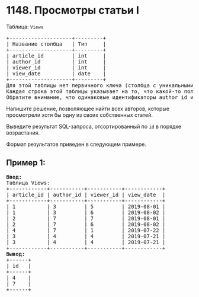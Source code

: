 # 1148. Просмотры статьи I
Таблица: `Views`  
<pre>
+--------------------+---------+
| Название столбца   | Тип     |
+--------------------+---------+
| article_id         | int     |
| author_id          | int     |
| viewer_id          | int     |
| view_date          | date    |
+--------------------+---------+
Для этой таблицы нет первичного ключа (столбца с уникальными значениями), в таблице могут быть повторяющиеся строки.
Каждая строка этой таблицы указывает на то, что какой-то пользователь просматривал статью (написанную каким-то автором) в определенный день. 
Обратите внимание, что одинаковые идентификаторы author_id и viewer_id указывают на одного и того же человека.
</pre>

Напишите решение, позволяющее найти всех авторов, которые просмотрели хотя бы одну из своих собственных статей.

Выведите результат SQL-запроса, отсортированный по `id` в порядке возрастания.

Формат результатов приведен в следующем примере.

## Пример 1:
<pre>
<b>Ввод:</b> 
Таблица Views:
+------------+-----------+-----------+------------+
| article_id | author_id | viewer_id | view_date  |
+------------+-----------+-----------+------------+
| 1          | 3         | 5         | 2019-08-01 |
| 1          | 3         | 6         | 2019-08-02 |
| 2          | 7         | 7         | 2019-08-01 |
| 2          | 7         | 6         | 2019-08-02 |
| 4          | 7         | 1         | 2019-07-22 |
| 3          | 4         | 4         | 2019-07-21 |
| 3          | 4         | 4         | 2019-07-21 |
+------------+-----------+-----------+------------+
<b>Вывод:</b> 
+------+
| id   |
+------+
| 4    |
| 7    |
+------+
</pre>